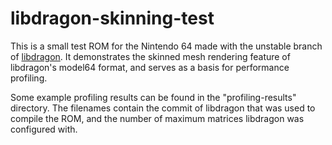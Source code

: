 # libdragon-skinning-test

This is a small test ROM for the Nintendo 64 made with the unstable branch of [libdragon](https://github.com/DragonMinded/libdragon).
It demonstrates the skinned mesh rendering feature of libdragon's model64 format, and serves as a basis for performance profiling.

Some example profiling results can be found in the "profiling-results" directory.
The filenames contain the commit of libdragon that was used to compile the ROM, and the number of maximum matrices libdragon was configured with.
